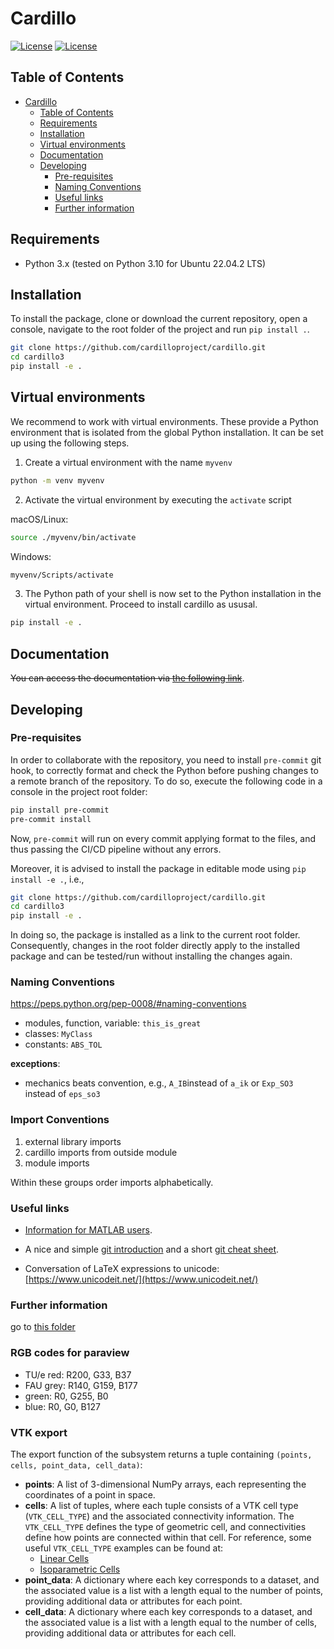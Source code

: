 # Cardillo
[![License](https://img.shields.io/badge/License-BSD_3--Clause-blue.svg)](https://opensource.org/licenses/BSD-3-Clause) [![License](https://img.shields.io/badge/code%20standard-PEP8-black)](https://www.python.org/dev/peps/pep-0008/)


## Table of Contents

- [Cardillo](#cardillo)
  - [Table of Contents](#table-of-contents)
  - [Requirements](#requirements)
  - [Installation](#installation)
  - [Virtual environments](#virtual-environments)
  - [Documentation](#documentation)
  - [Developing](#developing)
    - [Pre-requisites](#pre-requisites)
    - [Naming Conventions](#naming-conventions)
    - [Useful links](#useful-links)
    - [Further information](#further-information)

## Requirements
* Python 3.x (tested on Python 3.10 for Ubuntu 22.04.2 LTS)

## Installation
To install the package, clone or download the current repository, open a console, navigate to the root folder of the project and run `pip install .`.

```bash
git clone https://github.com/cardilloproject/cardillo.git
cd cardillo3
pip install -e .
```

## Virtual environments
We recommend to work with virtual environments. These provide a Python environment that is isolated from the global Python installation. It can be set up using the following steps.

1. Create a virtual environment with the name `myvenv`
```bash
python -m venv myvenv
```
2. Activate the virtual environment by executing the `activate` script

macOS/Linux:
```bash
source ./myvenv/bin/activate
```

Windows:
```bash
myvenv/Scripts/activate
```
3. The Python path of your shell is now set to the Python installation in the virtual environment. Proceed to install cardillo as ususal.

```bash
pip install -e .
```
## Documentation
~~You can access the documentation via [the following link](https://jonasharsch.gitlab.io/cardillo3)~~.
 
## Developing

### Pre-requisites

In order to collaborate with the repository, you need to install `pre-commit` git hook, to correctly format and check the Python before pushing changes to a remote branch of the repository. To do so, execute the following code in a console in the project root folder:

```bash
pip install pre-commit
pre-commit install
```

Now, `pre-commit` will run on every commit applying format to the files, and thus passing the CI/CD pipeline without any errors.

Moreover, it is advised to install the package in editable mode using `pip install -e .`, i.e.,

```bash
git clone https://github.com/cardilloproject/cardillo.git
cd cardillo3
pip install -e .
```

In doing so, the package is installed as a link to the current root folder. Consequently, changes in the root folder directly apply to the installed package and can be tested/run without installing the changes again.

### Naming Conventions

https://peps.python.org/pep-0008/#naming-conventions

* modules, function, variable: `this_is_great`
* classes: `MyClass`
* constants: `ABS_TOL`

**exceptions**:
* mechanics beats convention, e.g., `A_IB`instead of `a_ik` or `Exp_SO3` instead of `eps_so3`

### Import Conventions

1. external library imports
2. cardillo imports from outside module
3. module imports

Within these groups order imports alphabetically.

### Useful links
* [Information for MATLAB users](https://docs.scipy.org/doc/numpy/user/numpy-for-matlab-users.html).

* A nice and simple [git introduction](https://rogerdudler.github.io/git-guide/index.html) and a short [git cheat sheet](https://about.gitlab.com/images/press/git-cheat-sheet.pdf).
* Conversation of LaTeX expressions to unicode: [https://www.unicodeit.net/](https://www.unicodeit.net/)

### Further information
go to [this folder](man)

### RGB codes for paraview
- TU/e red: R200, G33, B37
- FAU grey: R140, G159, B177
- green: R0, G255, B0
- blue: R0, G0, B127

### VTK export

The export function of the subsystem returns a tuple containing `(points, cells, point_data, cell_data)`:

- **points**: A list of 3-dimensional NumPy arrays, each representing the coordinates of a point in space.
- **cells**: A list of tuples, where each tuple consists of a VTK cell type (`VTK_CELL_TYPE`) and the associated connectivity information. The `VTK_CELL_TYPE` defines the type of geometric cell, and connectivities define how points are connected within that cell. For reference, some useful `VTK_CELL_TYPE` examples can be found at:
  - [Linear Cells](https://examples.vtk.org/site/Python/GeometricObjects/LinearCellsDemo/)
  - [Isoparametric Cells](https://examples.vtk.org/site/Python/GeometricObjects/IsoparametricCellsDemo/)
- **point_data**: A dictionary where each key corresponds to a dataset, and the associated value is a list with a length equal to the number of points, providing additional data or attributes for each point.
- **cell_data**: A dictionary where each key corresponds to a dataset, and the associated value is a list with a length equal to the number of cells, providing additional data or attributes for each cell.
